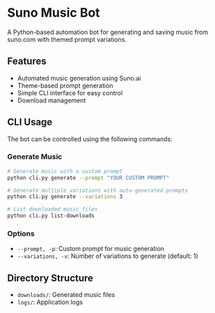 # Suno Music Bot

A Python-based automation bot for generating and saving music from suno.com with themed prompt variations.

## Features
- Automated music generation using Suno.ai
- Theme-based prompt generation
- Simple CLI interface for easy control
- Download management

## CLI Usage

The bot can be controlled using the following commands:

### Generate Music
```bash
# Generate music with a custom prompt
python cli.py generate --prompt "YOUR CUSTOM PROMPT"

# Generate multiple variations with auto-generated prompts
python cli.py generate --variations 3

# List downloaded music files
python cli.py list-downloads
```

### Options
- `--prompt, -p`: Custom prompt for music generation
- `--variations, -v`: Number of variations to generate (default: 1)

## Directory Structure
- `downloads/`: Generated music files
- `logs/`: Application logs
